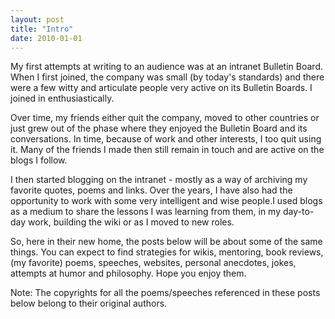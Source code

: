 ```yaml
---
layout: post
title: "Intro"
date: 2010-01-01
---
```

My first attempts at writing to an audience was at an intranet Bulletin Board. When I first joined, the company was small (by today's standards) and there were a few witty and articulate people very active on its Bulletin Boards. I joined in enthusiastically. 

Over time, my friends either quit the company, moved to other countries or just grew out of the phase where they enjoyed the Bulletin Board and its conversations. In time, because of work and other interests, I too quit using it. Many of the friends I made then still remain in touch and are active on the blogs I follow.

I then started blogging on the intranet - mostly as a way of archiving my favorite quotes, poems and links. Over the years, I have also had the opportunity to work with some very intelligent and wise people.I used blogs as a medium to share the lessons I was learning from them, in my day-to-day work, building the wiki or as I moved to new roles. 

So, here in their new home, the posts below will be about some of the same things. You can expect to find strategies for wikis, mentoring, book reviews, (my favorite) poems, speeches, websites, personal anecdotes, jokes, attempts at humor and philosophy.  Hope you enjoy them. 

Note: The copyrights for all the poems/speeches referenced in these posts below belong to their original authors. 
